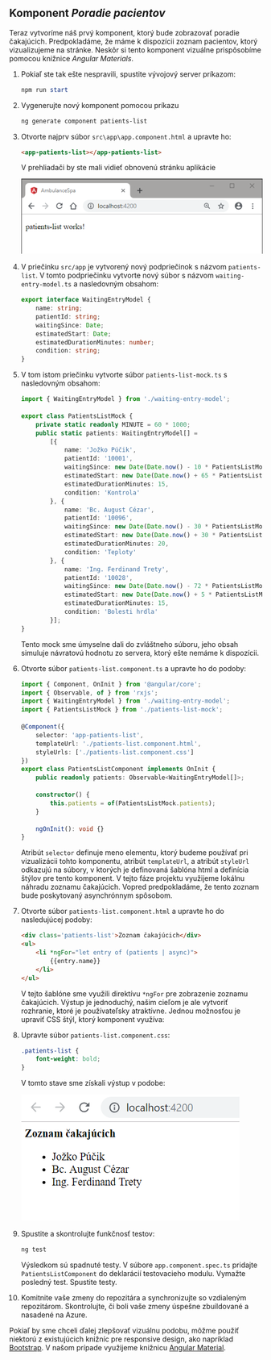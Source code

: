 ## Komponent _Poradie pacientov_

Teraz vytvoríme náš prvý komponent, ktorý bude zobrazovať poradie čakajúcich.
Predpokladáme, že máme k dispozícii zoznam pacientov, ktorý vizualizujeme na
stránke. Neskôr si tento komponent vizuálne prispôsobíme pomocou knižnice
_Angular Materials_.

1. Pokiaľ ste tak ešte nespravili, spustite vývojový server príkazom:

    ```powershell
    npm run start
    ```

2. Vygenerujte nový komponent pomocou príkazu

    ```powershell
    ng generate component patients-list
    ```

3. Otvorte najprv súbor `src\app\app.component.html` a upravte ho:
    ```html
    <app-patients-list></app-patients-list>
    ```
    V prehliadači by ste mali vidieť obnovenú stránku aplikácie

    ![Ambulance List Works](./img/01-SPA-02-Works.png)

4. V priečinku `src/app` je vytvorený nový podpriečinok s názvom `patients-list`.
  V tomto podpriečinku vytvorte nový súbor s názvom `waiting-entry-model.ts` a nasledovným obsahom:
    ```ts
    export interface WaitingEntryModel {
        name: string;
        patientId: string;
        waitingSince: Date;
        estimatedStart: Date;
        estimatedDurationMinutes: number;
        condition: string;
    }
    ```

5. V tom istom priečinku vytvorte súbor `patients-list-mock.ts` s nasledovným obsahom:
    ```ts
    import { WaitingEntryModel } from './waiting-entry-model';

    export class PatientsListMock {
        private static readonly MINUTE = 60 * 1000;
        public static patients: WaitingEntryModel[] =
            [{
                name: 'Jožko Púčik',
                patientId: '10001',
                waitingSince: new Date(Date.now() - 10 * PatientsListMock.MINUTE),
                estimatedStart: new Date(Date.now() + 65 * PatientsListMock.MINUTE),
                estimatedDurationMinutes: 15,
                condition: 'Kontrola'
            }, {
                name: 'Bc. August Cézar',
                patientId: '10096',
                waitingSince: new Date(Date.now() - 30 * PatientsListMock.MINUTE),
                estimatedStart: new Date(Date.now() + 30 * PatientsListMock.MINUTE),
                estimatedDurationMinutes: 20,
                condition: 'Teploty'
            }, {
                name: 'Ing. Ferdinand Trety',
                patientId: '10028',
                waitingSince: new Date(Date.now() - 72 * PatientsListMock.MINUTE),
                estimatedStart: new Date(Date.now() + 5 * PatientsListMock.MINUTE),
                estimatedDurationMinutes: 15,
                condition: 'Bolesti hrdla'
            }];
    } 
    ```
    Tento mock sme úmyselne dali do zvláštneho súboru, jeho obsah simuluje návratovú hodnotu zo servera, ktorý ešte nemáme k dispozícii.

6.  Otvorte súbor `patients-list.component.ts` a upravte ho do podoby:

    ```ts
    import { Component, OnInit } from '@angular/core';
    import { Observable, of } from 'rxjs';
    import { WaitingEntryModel } from './waiting-entry-model';
    import { PatientsListMock } from './patients-list-mock';

    @Component({
        selector: 'app-patients-list',
        templateUrl: './patients-list.component.html',
        styleUrls: ['./patients-list.component.css']
    })
    export class PatientsListComponent implements OnInit {
        public readonly patients: Observable<WaitingEntryModel[]>;

        constructor() {
            this.patients = of(PatientsListMock.patients);
        }

        ngOnInit(): void {}
    }
    ```

    Atribút `selector` definuje meno elementu, ktorý budeme používať pri vizualizácii
    tohto komponentu, atribút `templateUrl`, a atribút `styleUrl` odkazujú na súbory,
    v ktorých je definovaná šablóna html a definícia štýlov pre tento komponent.
    V tejto fáze projektu využijeme lokálnu náhradu zoznamu čakajúcich. Vopred
    predpokladáme, že tento zoznam bude poskytovaný asynchrónnym spôsobom.

7. Otvorte súbor `patients-list.component.html` a upravte ho do nasledujúcej podoby:

    ```html
    <div class='patients-list'>Zoznam čakajúcich</div>
    <ul>
        <li *ngFor="let entry of (patients | async)">
            {{entry.name}}
        </li>
    </ul>
    ```

    V tejto šablóne sme využili direktívu `*ngFor` pre zobrazenie zoznamu čakajúcich.
    Výstup je jednoduchý, našim cieľom je ale vytvoriť rozhranie, ktoré je používateľsky
    atraktívne. Jednou možnosťou je upraviť CSS štýl, ktorý komponent využíva:

8. Upravte súbor `patients-list.component.css`:

    ```css
    .patients-list {
        font-weight: bold;
    }
    ```

    V tomto stave sme získali výstup v podobe:

    ![Ambulance List Works](./img/01-SPA-03-SimpleList.png)

9. Spustite a skontrolujte funkčnosť testov:
    ```powershell
    ng test
    ```
    Výsledkom sú spadnuté testy. V súbore `app.component.spec.ts` pridajte `PatientsListComponent` do deklarácií testovacieho modulu. 
    Vymažte posledný test. Spustite testy.

10. Komitnite vaše zmeny do repozitára a synchronizujte so vzdialeným repozitárom. 
Skontrolujte, či boli vaše zmeny úspešne zbuildované a nasadené na Azure.

Pokiaľ by sme chceli ďalej zlepšovať vizuálnu podobu, môžme použiť niektorú z
existujúcich knižníc pre responsive design, ako napríklad
[Bootstrap](https://getbootstrap.com/). V našom prípade využijeme knižnicu
[Angular Material](https://material.angular.io/).